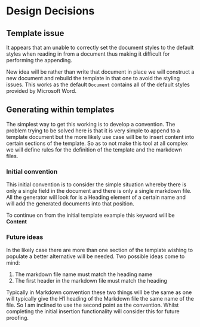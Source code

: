 # Design Decisions

## Template issue

It appears that am unable to correctly set the document styles to the default
styles when reading in from a document thus making it difficult for performing
the appending.

New idea will be rather than write that document in place we will construct a
new document and rebuild the template in that one to avoid the styling issues.
This works as the default `Document` contains all of the default styles provided
by Microsoft Word.

## Generating within templates

The simplest way to get this working is to develop a convention. The problem
trying to be solved here is that it is very simple to append to a template
document but the more likely use case will be to insert content into certain
sections of the template. So as to not make this tool at all complex we will
define rules for the definition of the template and the markdown files.

### Initial convention

This initial convention is to consider the simple situation whereby there is
only a single field in the document and there is only a single markdown file.
All the generator will look for is a Heading element of a certain name and will
add the generated documents into that position.

To continue on from the initial template example this keyword will be
**Content**

### Future ideas

In the likely case there are more than one section of the template wishing to
populate a better alternative will be needed. Two possible ideas come to mind:

1. The markdown file name must match the heading name
1. The first header in the markdown file must match the heading

Typically in Markdown convention these two things will be the same as one will
typically give the H1 heading of the Markdown file the same name of the file. So
I am inclined to use the second point as the convention. Whilst completing the
initial insertion functionality will consider this for future proofing.
